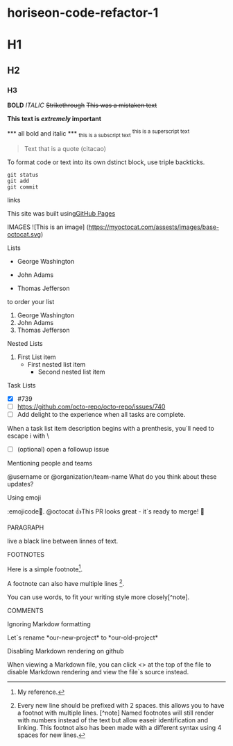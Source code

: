 # horiseon-code-refactor-1

# H1
## H2
### H3

**BOLD**
*ITALIC*
~~Strikethrough~~  ~~This was a mistaken text~~

**This text is _extremely_ important**

*** all bold and italic ***
<sub>this is a subscript text</sub>
<sup>this is a superscript text</sup>

> Text that is a quote (citacao)


To format code or text into its own dstinct block, use triple backticks.

```
git status
git add
git commit
```

links

This site was built using[GitHub Pages](https://pages.github.com/)

IMAGES
![This is an image]
(https://myoctocat.com/assests/images/base-octocat.svg)

Lists

- George Washington
* John Adams
+ Thomas Jefferson

to order your list

1. George Washington
2. John Adams
3. Thomas Jefferson

Nested Lists

1. First List item
    - First nested list item
        - Second nested list item

Task Lists

- [x] #739
- [ ] https://github.com/octo-repo/octo-repo/issues/740
- [ ] Add delight to the experience when all tasks are complete.

When a task list item description begins with a prenthesis, you`ll need to escape i with \
- [ ] \(optional) open a followup issue


Mentioning people and teams

@username or @organization/team-name What do you think about these updates?

Using emoji

:emojicode🧮.
@octocat :+1:This PR looks great - it`s ready to merge! 💯 

PARAGRAPH

live a black line between linnes of text.

FOOTNOTES

Here is a simple footnote[^1].

A footnote can also have multiple lines [^2].

You can use words, to fit your writing style more closely[^note].
[^1]: My reference.
[^2]: Every new line should be prefixed with 2 spaces.
    this allows you to have a footnot with multiple lines.
[^note]
    Named footnotes will still render with numbers instead of the text but allow easeir identification and linking.
    This footnot also has been made with a different syntax using 4 spaces for new lines.   

COMMENTS

<!-- This content will not appear in the rendered Markdown -->

Ignoring Markdow formatting

Let`s rename \*our-new-project\* to \*our-old-project\*


Disabling Markdown rendering on github

When viewing a Markdown file, you can click <> at the top of the file to disable Markdown rendering and view the file`s source instead.





